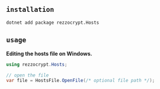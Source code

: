 ## `installation`

```shell
dotnet add package rezzocrypt.Hosts
```

## `usage`

**Editing the hosts file on Windows.**

```csharp
using rezzocrypt.Hosts;

// open the file
var file = HostsFile.OpenFile(/* optional file path */);

```
